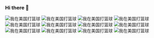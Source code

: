 ### Hi there 👋

<!--
**Moputer/Moputer** is a ✨ _special_ ✨ repository because its `README.md` (this file) appears on your GitHub profile.

Here are some ideas to get you started:

- 🔭 I’m currently working on ...
- 🌱 I’m currently learning ...
- 👯 I’m looking to collaborate on ...
- 🤔 I’m looking for help with ...
- 💬 Ask me about ...
- 📫 How to reach me: ...
- 😄 Pronouns: ...
- ⚡ Fun fact: ...
-->
![我在美国打篮球](https://upload-images.jianshu.io/upload_images/9305757-2663249dffd36060.gif?imageMogr2/auto-orient/strip)
![我在美国打篮球](https://upload-images.jianshu.io/upload_images/9305757-2663249dffd36060.gif?imageMogr2/auto-orient/strip)
![我在美国打篮球](https://upload-images.jianshu.io/upload_images/9305757-2663249dffd36060.gif?imageMogr2/auto-orient/strip)
![我在美国打篮球](https://upload-images.jianshu.io/upload_images/9305757-2663249dffd36060.gif?imageMogr2/auto-orient/strip)
![我在美国打篮球](https://upload-images.jianshu.io/upload_images/9305757-2663249dffd36060.gif?imageMogr2/auto-orient/strip)
![我在美国打篮球](https://upload-images.jianshu.io/upload_images/9305757-2663249dffd36060.gif?imageMogr2/auto-orient/strip)
![我在美国打篮球](https://upload-images.jianshu.io/upload_images/9305757-2663249dffd36060.gif?imageMogr2/auto-orient/strip)
![我在美国打篮球](https://upload-images.jianshu.io/upload_images/9305757-2663249dffd36060.gif?imageMogr2/auto-orient/strip)
![我在美国打篮球](https://upload-images.jianshu.io/upload_images/9305757-2663249dffd36060.gif?imageMogr2/auto-orient/strip)
![我在美国打篮球](https://upload-images.jianshu.io/upload_images/9305757-2663249dffd36060.gif?imageMogr2/auto-orient/strip)
![我在美国打篮球](https://upload-images.jianshu.io/upload_images/9305757-2663249dffd36060.gif?imageMogr2/auto-orient/strip)
![我在美国打篮球](https://upload-images.jianshu.io/upload_images/9305757-2663249dffd36060.gif?imageMogr2/auto-orient/strip)
